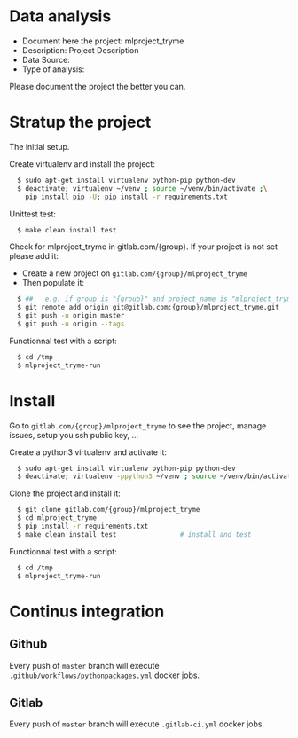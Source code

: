 # Data analysis
- Document here the project: mlproject_tryme
- Description: Project Description
- Data Source:
- Type of analysis:

Please document the project the better you can.

# Stratup the project

The initial setup.

Create virtualenv and install the project:
```bash
  $ sudo apt-get install virtualenv python-pip python-dev
  $ deactivate; virtualenv ~/venv ; source ~/venv/bin/activate ;\
    pip install pip -U; pip install -r requirements.txt
```

Unittest test:
```bash
  $ make clean install test
```

Check for mlproject_tryme in gitlab.com/{group}.
If your project is not set please add it:

- Create a new project on `gitlab.com/{group}/mlproject_tryme`
- Then populate it:

```bash
  $ ##   e.g. if group is "{group}" and project_name is "mlproject_tryme"
  $ git remote add origin git@gitlab.com:{group}/mlproject_tryme.git
  $ git push -u origin master
  $ git push -u origin --tags
```

Functionnal test with a script:
```bash
  $ cd /tmp
  $ mlproject_tryme-run
```
# Install
Go to `gitlab.com/{group}/mlproject_tryme` to see the project, manage issues,
setup you ssh public key, ...

Create a python3 virtualenv and activate it:
```bash
  $ sudo apt-get install virtualenv python-pip python-dev
  $ deactivate; virtualenv -ppython3 ~/venv ; source ~/venv/bin/activate
```

Clone the project and install it:
```bash
  $ git clone gitlab.com/{group}/mlproject_tryme
  $ cd mlproject_tryme
  $ pip install -r requirements.txt
  $ make clean install test                # install and test
```
Functionnal test with a script:
```bash
  $ cd /tmp
  $ mlproject_tryme-run
``` 

# Continus integration
## Github 
Every push of `master` branch will execute `.github/workflows/pythonpackages.yml` docker jobs.
## Gitlab
Every push of `master` branch will execute `.gitlab-ci.yml` docker jobs.
